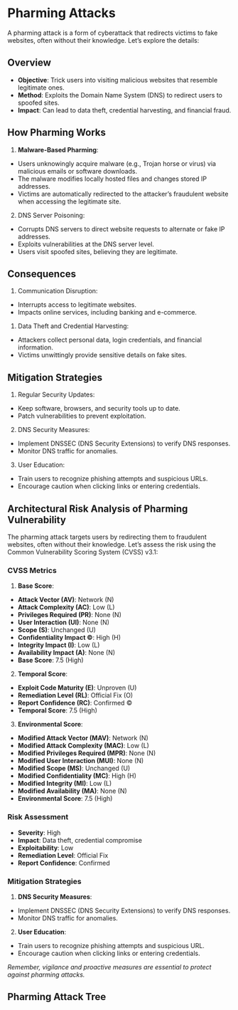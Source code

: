 # Pharming Attacks

A pharming attack is a form of cyberattack that redirects victims to fake websites, often without their knowledge. Let’s explore the details:

## Overview

* **Objective**: Trick users into visiting malicious websites that resemble legitimate ones.
* **Method**: Exploits the Domain Name System (DNS) to redirect users to spoofed sites.
* **Impact**: Can lead to data theft, credential harvesting, and financial fraud.

## How Pharming Works
1. **Malware-Based Pharming**:
* Users unknowingly acquire malware (e.g., Trojan horse or virus) via malicious emails or software downloads.
* The malware modifies locally hosted files and changes stored IP addresses.
* Victims are automatically redirected to the attacker’s fraudulent website when accessing the legitimate site.
2. DNS Server Poisoning:
* Corrupts DNS servers to direct website requests to alternate or fake IP addresses.
* Exploits vulnerabilities at the DNS server level.
* Users visit spoofed sites, believing they are legitimate.

## Consequences

1. Communication Disruption:
* Interrupts access to legitimate websites.
* Impacts online services, including banking and e-commerce.
1. Data Theft and Credential Harvesting:
* Attackers collect personal data, login credentials, and financial information.
* Victims unwittingly provide sensitive details on fake sites.

## Mitigation Strategies

1. Regular Security Updates:
* Keep software, browsers, and security tools up to date.
* Patch vulnerabilities to prevent exploitation.
2. DNS Security Measures:
* Implement DNSSEC (DNS Security Extensions) to verify DNS responses.
* Monitor DNS traffic for anomalies.
3. User Education:
* Train users to recognize phishing attempts and suspicious URLs.
* Encourage caution when clicking links or entering credentials.

## Architectural Risk Analysis of Pharming Vulnerability

The pharming attack targets users by redirecting them to fraudulent websites, often without their knowledge. Let’s assess the risk using the Common Vulnerability Scoring System (CVSS) v3.1:

### CVSS Metrics

1. **Base Score**:
* **Attack Vector (AV)**: Network (N)
* **Attack Complexity (AC)**: Low (L)
* **Privileges Required (PR)**: None (N)
* **User Interaction (UI)**: None (N)
* **Scope (S)**: Unchanged (U)
* **Confidentiality Impact ©**: High (H)
* **Integrity Impact (I)**: Low (L)
* **Availability Impact (A)**: None (N)
* **Base Score**: 7.5 (High)
2. **Temporal Score**:
* **Exploit Code Maturity (E)**: Unproven (U)
* **Remediation Level (RL)**: Official Fix (O)
* **Report Confidence (RC)**: Confirmed ©
* **Temporal Score**: 7.5 (High)
3. **Environmental Score**:
* **Modified Attack Vector (MAV)**: Network (N)
* **Modified Attack Complexity (MAC)**: Low (L)
* **Modified Privileges Required (MPR)**: None (N)
* **Modified User Interaction (MUI)**: None (N)
* **Modified Scope (MS)**: Unchanged (U)
* **Modified Confidentiality (MC)**: High (H)
* **Modified Integrity (MI)**: Low (L)
* **Modified Availability (MA)**: None (N)
* **Environmental Score**: 7.5 (High)

### Risk Assessment

 * **Severity**: High
 * **Impact**: Data theft, credential compromise
 * **Exploitability**: Low
 * **Remediation Level**: Official Fix
 * **Report Confidence**: Confirmed

### Mitigation Strategies

1. **DNS Security Measures**:
 * Implement DNSSEC (DNS Security Extensions) to verify DNS responses.
 * Monitor DNS traffic for anomalies.
2. **User Education**:
 * Train users to recognize phishing attempts and suspicious URL.
 * Encourage caution when clicking links or entering credentials.

*Remember, vigilance and proactive measures are essential to protect against pharming attacks.*
 
## Pharming Attack Tree